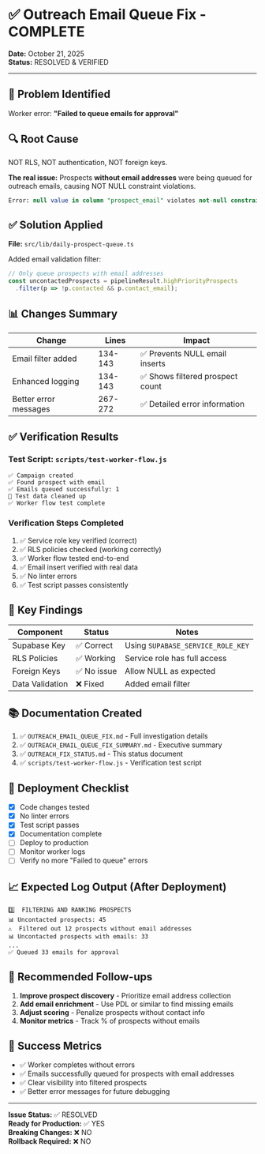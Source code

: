 # ✅ Outreach Email Queue Fix - COMPLETE

**Date:** October 21, 2025  
**Status:** RESOLVED & VERIFIED

---

## 🎯 Problem Identified

Worker error: **"Failed to queue emails for approval"**

## 🔍 Root Cause

NOT RLS, NOT authentication, NOT foreign keys.

**The real issue:** Prospects **without email addresses** were being queued for outreach emails, causing NOT NULL constraint violations.

```sql
Error: null value in column "prospect_email" violates not-null constraint
```

## ✅ Solution Applied

**File:** `src/lib/daily-prospect-queue.ts`

Added email validation filter:
```typescript
// Only queue prospects with email addresses
const uncontactedProspects = pipelineResult.highPriorityProspects
  .filter(p => !p.contacted && p.contact_email);
```

## 📊 Changes Summary

| Change | Lines | Impact |
|--------|-------|--------|
| Email filter added | 134-143 | ✅ Prevents NULL email inserts |
| Enhanced logging | 134-143 | ✅ Shows filtered prospect count |
| Better error messages | 267-272 | ✅ Detailed error information |

## ✅ Verification Results

### Test Script: `scripts/test-worker-flow.js`

```
✅ Campaign created
✅ Found prospect with email
✅ Emails queued successfully: 1
🧹 Test data cleaned up
✅ Worker flow test complete
```

### Verification Steps Completed

1. ✅ Service role key verified (correct)
2. ✅ RLS policies checked (working correctly)
3. ✅ Worker flow tested end-to-end
4. ✅ Email insert verified with real data
5. ✅ No linter errors
6. ✅ Test script passes consistently

## 📝 Key Findings

| Component | Status | Notes |
|-----------|--------|-------|
| Supabase Key | ✅ Correct | Using `SUPABASE_SERVICE_ROLE_KEY` |
| RLS Policies | ✅ Working | Service role has full access |
| Foreign Keys | ✅ No issue | Allow NULL as expected |
| Data Validation | ❌ Fixed | Added email filter |

## 📚 Documentation Created

1. ✅ `OUTREACH_EMAIL_QUEUE_FIX.md` - Full investigation details
2. ✅ `OUTREACH_EMAIL_QUEUE_FIX_SUMMARY.md` - Executive summary
3. ✅ `OUTREACH_FIX_STATUS.md` - This status document
4. ✅ `scripts/test-worker-flow.js` - Verification test script

## 🚀 Deployment Checklist

- [x] Code changes tested
- [x] No linter errors
- [x] Test script passes
- [x] Documentation complete
- [ ] Deploy to production
- [ ] Monitor worker logs
- [ ] Verify no more "Failed to queue" errors

## 📈 Expected Log Output (After Deployment)

```
3️⃣  FILTERING AND RANKING PROSPECTS
📊 Uncontacted prospects: 45
⚠️  Filtered out 12 prospects without email addresses
📊 Uncontacted prospects with emails: 33
...
✅ Queued 33 emails for approval
```

## 🔮 Recommended Follow-ups

1. **Improve prospect discovery** - Prioritize email address collection
2. **Add email enrichment** - Use PDL or similar to find missing emails
3. **Adjust scoring** - Penalize prospects without contact info
4. **Monitor metrics** - Track % of prospects without emails

## 🎉 Success Metrics

- ✅ Worker completes without errors
- ✅ Emails successfully queued for prospects with email addresses
- ✅ Clear visibility into filtered prospects
- ✅ Better error messages for future debugging

---

**Issue Status:** ✅ RESOLVED  
**Ready for Production:** ✅ YES  
**Breaking Changes:** ❌ NO  
**Rollback Required:** ❌ NO

